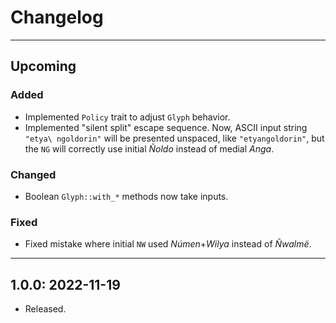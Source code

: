# Changelog

---
## Upcoming

### Added
- Implemented `Policy` trait to adjust `Glyph` behavior.
- Implemented "silent split" escape sequence. Now, ASCII input string `"etya\ ngoldorin"` will be presented unspaced, like `"etyangoldorin"`, but the `NG` will correctly use initial *Ñoldo* instead of medial *Anga*.
### Changed
- Boolean `Glyph::with_*` methods now take inputs.
### Fixed
- Fixed mistake where initial `NW` used *Númen*+*Wilya* instead of *Ñwalmë*.

---
## 1.0.0: 2022-11-19
- Released.
